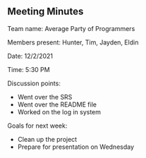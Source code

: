 ## Meeting Minutes

Team name: Average Party of Programmers

Members present: Hunter, Tim, Jayden, Eldin

Date: 12/2/2021

Time: 5:30 PM

Discussion points: 

* Went over the SRS
* Went over the README file
* Worked on the log in system

Goals for next week:

* Clean up the project
* Prepare for presentation on Wednesday